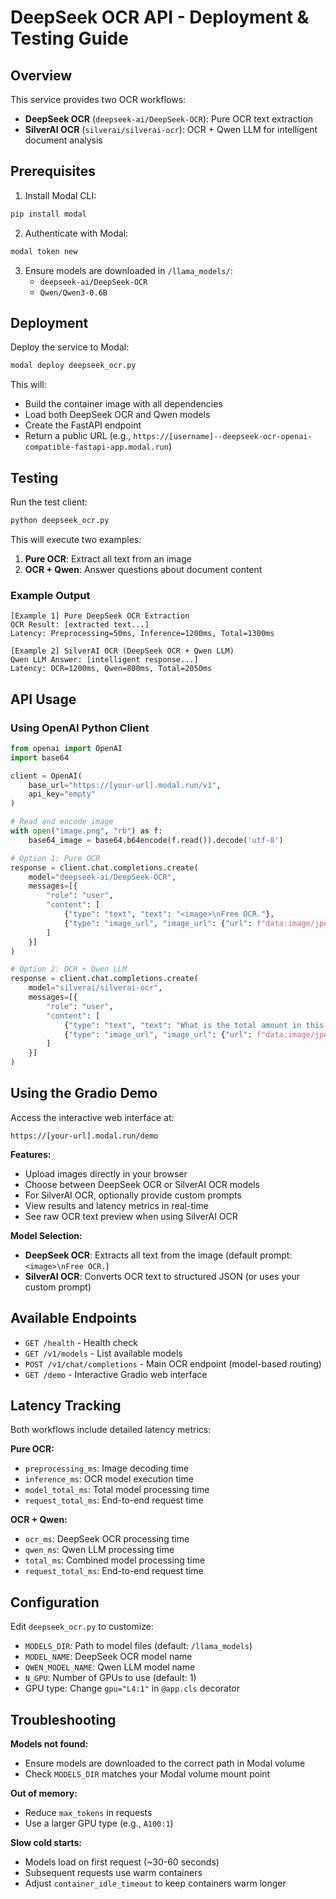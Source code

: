 # DeepSeek OCR API - Deployment & Testing Guide

## Overview

This service provides two OCR workflows:
- **DeepSeek OCR** (`deepseek-ai/DeepSeek-OCR`): Pure OCR text extraction
- **SilverAI OCR** (`silverai/silverai-ocr`): OCR + Qwen LLM for intelligent document analysis

## Prerequisites

1. Install Modal CLI:
```bash
pip install modal
```

2. Authenticate with Modal:
```bash
modal token new
```

3. Ensure models are downloaded in `/llama_models/`:
   - `deepseek-ai/DeepSeek-OCR`
   - `Qwen/Qwen3-0.6B`

## Deployment

Deploy the service to Modal:
```bash
modal deploy deepseek_ocr.py
```

This will:
- Build the container image with all dependencies
- Load both DeepSeek OCR and Qwen models
- Create the FastAPI endpoint
- Return a public URL (e.g., `https://[username]--deepseek-ocr-openai-compatible-fastapi-app.modal.run`)

## Testing

Run the test client:
```bash
python deepseek_ocr.py
```

This will execute two examples:
1. **Pure OCR**: Extract all text from an image
2. **OCR + Qwen**: Answer questions about document content

### Example Output

```
[Example 1] Pure DeepSeek OCR Extraction
OCR Result: [extracted text...]
Latency: Preprocessing=50ms, Inference=1200ms, Total=1300ms

[Example 2] SilverAI OCR (DeepSeek OCR + Qwen LLM)
Qwen LLM Answer: [intelligent response...]
Latency: OCR=1200ms, Qwen=800ms, Total=2050ms
```

## API Usage

### Using OpenAI Python Client

```python
from openai import OpenAI
import base64

client = OpenAI(
    base_url="https://[your-url].modal.run/v1",
    api_key="empty"
)

# Read and encode image
with open("image.png", "rb") as f:
    base64_image = base64.b64encode(f.read()).decode('utf-8')

# Option 1: Pure OCR
response = client.chat.completions.create(
    model="deepseek-ai/DeepSeek-OCR",
    messages=[{
        "role": "user",
        "content": [
            {"type": "text", "text": "<image>\nFree OCR."},
            {"type": "image_url", "image_url": {"url": f"data:image/jpeg;base64,{base64_image}"}}
        ]
    }]
)

# Option 2: OCR + Qwen LLM
response = client.chat.completions.create(
    model="silverai/silverai-ocr",
    messages=[{
        "role": "user",
        "content": [
            {"type": "text", "text": "What is the total amount in this invoice?"},
            {"type": "image_url", "image_url": {"url": f"data:image/jpeg;base64,{base64_image}"}}
        ]
    }]
)
```

## Using the Gradio Demo

Access the interactive web interface at:
```
https://[your-url].modal.run/demo
```

**Features:**
- Upload images directly in your browser
- Choose between DeepSeek OCR or SilverAI OCR models
- For SilverAI OCR, optionally provide custom prompts
- View results and latency metrics in real-time
- See raw OCR text preview when using SilverAI OCR

**Model Selection:**
- **DeepSeek OCR**: Extracts all text from the image (default prompt: `<image>\nFree OCR.`)
- **SilverAI OCR**: Converts OCR text to structured JSON (or uses your custom prompt)

## Available Endpoints

- `GET /health` - Health check
- `GET /v1/models` - List available models
- `POST /v1/chat/completions` - Main OCR endpoint (model-based routing)
- `GET /demo` - Interactive Gradio web interface

## Latency Tracking

Both workflows include detailed latency metrics:

**Pure OCR:**
- `preprocessing_ms`: Image decoding time
- `inference_ms`: OCR model execution time
- `model_total_ms`: Total model processing time
- `request_total_ms`: End-to-end request time

**OCR + Qwen:**
- `ocr_ms`: DeepSeek OCR processing time
- `qwen_ms`: Qwen LLM processing time
- `total_ms`: Combined model processing time
- `request_total_ms`: End-to-end request time

## Configuration

Edit `deepseek_ocr.py` to customize:
- `MODELS_DIR`: Path to model files (default: `/llama_models`)
- `MODEL_NAME`: DeepSeek OCR model name
- `QWEN_MODEL_NAME`: Qwen LLM model name
- `N_GPU`: Number of GPUs to use (default: 1)
- GPU type: Change `gpu="L4:1"` in `@app.cls` decorator

## Troubleshooting

**Models not found:**
- Ensure models are downloaded to the correct path in Modal volume
- Check `MODELS_DIR` matches your Modal volume mount point

**Out of memory:**
- Reduce `max_tokens` in requests
- Use a larger GPU type (e.g., `A100:1`)

**Slow cold starts:**
- Models load on first request (~30-60 seconds)
- Subsequent requests use warm containers
- Adjust `container_idle_timeout` to keep containers warm longer
